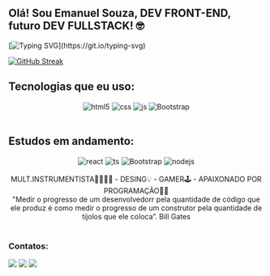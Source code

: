 
## Olá! Sou Emanuel Souza, DEV FRONT-END, futuro DEV FULLSTACK! 🤓


[![Typing SVG](https://readme-typing-svg.demolab.com?font=Fira+Code&size=25&duration=2000&pause=1000&color=F7B802&center=verdadeiro&vCenter=verdadeiro&repeat=verdadeiro&random=falso&width=435&lines=Seja+muito+bem+vindo(a)!;You+are+very+welcome!)](https://git.io/typing-svg)

  [![GitHub Streak](https://streak-stats.demolab.com?user=emanuelfdev&theme=highcontrast&hide_border=&border_radius=2&locale=pt_BR&mode=weekly&card_width=900)](https://git.io/streak-stats)


## Tecnologias que eu uso:

<div style="display: inline_block" align="center">
  <img align="center" alt="html5" src="https://img.shields.io/badge/HTML5-E34F26?style=for-the-badge&logo=html5&logoColor=white" />
  <img align="center" alt="css" src="https://img.shields.io/badge/CSS3-1572B6?style=for-the-badge&logo=css3&logoColor=white" />
  <img align="center" alt="js" src="https://img.shields.io/badge/JavaScript-F7DF1E?style=for-the-badge&logo=javascript&logoColor=black" />
  <img align="center" alt="Bootstrap" src="https://img.shields.io/badge/Bootstrap-563D7C?style=for-the-badge&logo=bootstrap&logoColor=white" />
</div><br/>

## Estudos em andamento:

<div style="display: inline_block" align="center">
  <img align="center" alt="react" src="https://img.shields.io/badge/React-20232A?style=for-the-badge&logo=react&logoColor=61DAFB" />
  <img align="center" alt="ts" src="https://img.shields.io/badge/React_Native-20232A?style=for-the-badge&logo=react&logoColor=61DAFB" />
  <img align="center" alt="Bootstrap" src="https://img.shields.io/badge/Bootstrap-563D7C?style=for-the-badge&logo=bootstrap&logoColor=white" />
  <img align="center" alt="nodejs" src="https://img.shields.io/badge/Nodejs-8BBF3D?style=for-the-badge&logo=Node.js&logoColor=black" />
</div><br/>

<div align="center">
MULT.INSTRUMENTISTA🎸🎻🎹🥁 - DESING💡 - GAMER🕹️ - APAIXONADO POR PROGRAMAÇÃO👨‍💻 <br/>
"Medir o progresso de um desenvolvedorr pela quantidade de código que ele produz é como medir o progresso de um construtor pela quantidade de tijolos que ele coloca”.
Bill Gates
</div><br/>

### Contatos:
<div>
  <a href="https://www.linkedin.com/in/emanuel-francisco-de-souza-moura-7b37742b2/" target="_blank"><img loading="lazy" src="https://img.shields.io/badge/-LinkedIn-%230077B5?style=for-the-badge&logo=linkedin&logoColor=white" target="_blank"></a>   
  <a href="https://www.instagram.com/emanuelfrancss/?igsh=MW5xZ3Fla3Q2Y3pucw%3D%3D" target="_blank"><img loading="lazy" src="https://img.shields.io/badge/-Instagram-%23E4405F?style=for-the-badge&logo=instagram&logoColor=white" target="_blank"></a>
  <a href = "mailto:soudevsouza@gmail.com"><img loading="lazy" src="https://img.shields.io/badge/Gmail-D14830?style=for-the-badge&logo=gmail&logoColor=white" target="_blank"></a>
 
</div>
